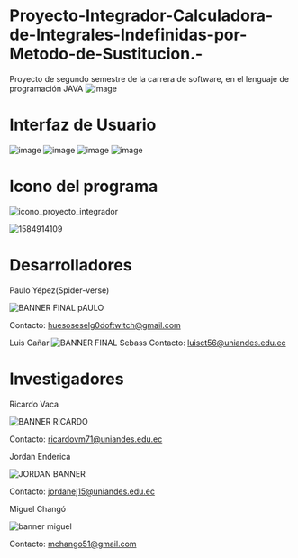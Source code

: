 # Proyecto-Integrador-Calculadora-de-Integrales-Indefinidas-por-Metodo-de-Sustitucion.-
Proyecto de segundo semestre de la carrera de software, en el lenguaje de programación JAVA 
![image](https://user-images.githubusercontent.com/110338321/186042638-66afa6cc-5345-495b-b85b-841bbca25cfc.png)
# Interfaz de Usuario
![image](https://user-images.githubusercontent.com/110338321/186042783-5229f5ab-f87d-4c49-9bff-fe98edf97f26.png)
![image](https://user-images.githubusercontent.com/110338321/186042865-9df4ac14-1d82-449b-aee6-5d0fbc2fb37d.png)
![image](https://user-images.githubusercontent.com/110338321/186042921-96723ebe-596d-4aa6-813e-95600166b664.png)
![image](https://user-images.githubusercontent.com/110338321/186043006-1feea35c-a48f-4693-8a1f-9988fd2f7630.png)
# Icono del programa 
![icono_proyecto_integrador](https://user-images.githubusercontent.com/110338321/182045656-4a038d3a-603c-45c0-9afa-35437efadb52.png)

![1584914109](https://user-images.githubusercontent.com/110338321/186043186-a3ed16f5-4ab4-4833-983e-079d7626d514.gif)
# Desarrolladores
Paulo Yépez(Spider-verse)

![BANNER FINAL pAULO](https://user-images.githubusercontent.com/110338321/182045497-ee52a961-0c2f-41d1-aea9-7b31ad4b7e7b.png)

Contacto: huesoseselg0doftwitch@gmail.com

Luis Cañar
![BANNER FINAL Sebass](https://user-images.githubusercontent.com/110338321/182045462-d7e7ddb7-c96b-48cc-a7f3-dc969bc0ed8c.png)
Contacto: luisct56@uniandes.edu.ec

# Investigadores 
Ricardo Vaca

![BANNER RICARDO](https://user-images.githubusercontent.com/110338321/182045519-267cbc87-0c65-4c90-b18b-f0ac067b4321.png)

Contacto: ricardovm71@uniandes.edu.ec

Jordan Enderica 

![JORDAN BANNER](https://user-images.githubusercontent.com/110338321/182062381-849711e3-490b-41fa-bd6e-a68953e29dbd.png)

Contacto: jordanej15@uniandes.edu.ec

Miguel Changó 

![banner miguel](https://user-images.githubusercontent.com/110338321/182517143-14649df6-8f0d-4c01-9848-96fc8110b9ec.png)

Contacto: mchango51@gmail.com
